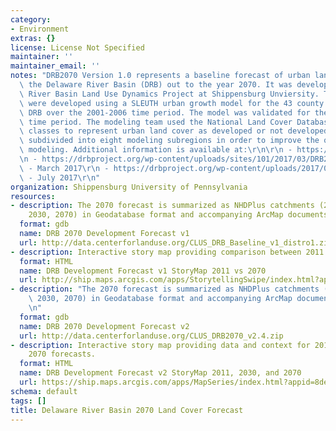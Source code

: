 ```yaml
---
category:
- Environment
extras: {}
license: License Not Specified
maintainer: ''
maintainer_email: ''
notes: "DRB2070 Version 1.0 represents a baseline forecast of urban land cover in\
  \ the Delaware River Basin (DRB) out to the year 2070. It was developed by the Delaware\
  \ River Basin Land Use Dynamics Project at Shippensburg Unviersity. The forecasts\
  \ were developed using a SLEUTH urban growth model for the 43 county region of the\
  \ DRB over the 2001-2006 time period. The model was validated for the 2006-2011\
  \ time period. The modeling team used the National Land Cover Database (NLCD) urban\
  \ classes to represent urban land cover as developed or not developed. The DRB was\
  \ subdivided into eight modeling subregions in order to improve the quality of the\
  \ modeling. Additional information is available at:\r\n\r\n - https://drbproject.org/drb2070-version-1/\r\
  \n - https://drbproject.org/wp-content/uploads/sites/101/2017/03/DRB2070_v1.pdf\
  \ - March 2017\r\n - https://drbproject.org/wp-content/uploads/2017/07/DRB2070_v2.pdf\
  \ - July 2017\r\n"
organization: Shippensburg University of Pennsylvania
resources:
- description: The 2070 forecast is summarized as NHDPlus catchments (2001, 2011,
    2030, 2070) in Geodatabase format and accompanying ArcMap documents (.mxd files).
  format: gdb
  name: DRB 2070 Development Forecast v1
  url: http://data.centerforlanduse.org/CLUS_DRB_Baseline_v1_distro1.zip
- description: Interactive story map providing comparison between 2011 and 2070
  format: HTML
  name: DRB Development Forecast v1 StoryMap 2011 vs 2070
  url: http://ship.maps.arcgis.com/apps/StorytellingSwipe/index.html?appid=a2a800b7065b4df39c5dd92f3639a16f
- description: "The 2070 forecast is summarized as NHDPlus catchments (2001, 2011,\
    \ 2030, 2070) in Geodatabase format and accompanying ArcMap documents (.mxd files).\r\
    \n"
  format: gdb
  name: DRB 2070 Development Forecast v2
  url: http://data.centerforlanduse.org/CLUS_DRB2070_v2.4.zip
- description: Interactive story map providing data and context for 2011, 2030, and
    2070 forecasts.
  format: HTML
  name: DRB Development Forecast v2 StoryMap 2011, 2030, and 2070
  url: https://ship.maps.arcgis.com/apps/MapSeries/index.html?appid=8dea935b1701406b9d8dfbd75031bbdb
schema: default
tags: []
title: Delaware River Basin 2070 Land Cover Forecast
---
```

